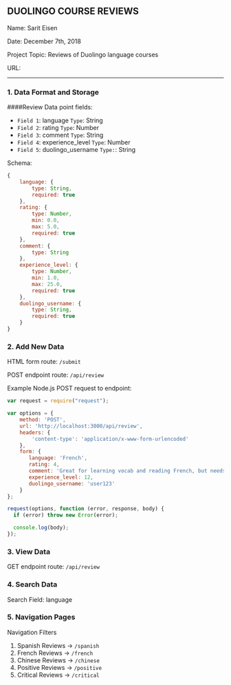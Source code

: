 
DUOLINGO COURSE REVIEWS
---

Name: Sarit Eisen

Date: December 7th, 2018

Project Topic: Reviews of Duolingo language courses

URL: 

---


### 1. Data Format and Storage

####Review
Data point fields:
- `Field 1`: language `Type`: String
- `Field 2`: rating `Type`: Number
- `Field 3`: comment `Type`: String
- `Field 4`: experience_level `Type`:  Number
- `Field 5`: duolingo_username `Type:`: String

Schema:
```javascript
{
    language: {
        type: String,
        required: true
    },
    rating: {
        type: Number,
        min: 0.0,
        max: 5.0,
        required: true
    },
    comment: {
        type: String
    },
    experience_level: {
        type: Number,
        min: 1.0,
        max: 25.0,
        required: true
    },
    duolingo_username: {
        type: String,
        required: true
    }
}
```

### 2. Add New Data

HTML form route: ``/submit``

POST endpoint route: `/api/review`

Example Node.js POST request to endpoint: 
```javascript
var request = require("request");

var options = { 
    method: 'POST',
    url: 'http://localhost:3000/api/review',
    headers: { 
        'content-type': 'application/x-www-form-urlencoded' 
    },
    form: { 
       language: 'French',
       rating: 4,
       comment: 'Great for learning vocab and reading French, but needs more listening comprehension practice',
       experience_level: 12,
       duolingo_username: 'user123'
    } 
};

request(options, function (error, response, body) {
  if (error) throw new Error(error);

  console.log(body);
});
```

### 3. View Data

GET endpoint route: `/api/review`

### 4. Search Data

Search Field: language

### 5. Navigation Pages

Navigation Filters
1. Spanish Reviews -> `/spanish`
2. French Reviews -> `/french`
3. Chinese Reviews -> `/chinese`
4. Positive Reviews -> `/positive`
5. Critical Reviews -> `/critical`


